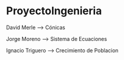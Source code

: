 # ProyectoIngenieria

David Merle --> Cónicas

Jorge Moreno --> Sistema de Ecuaciones

Ignacio Triguero --> Crecimiento de Poblacion
